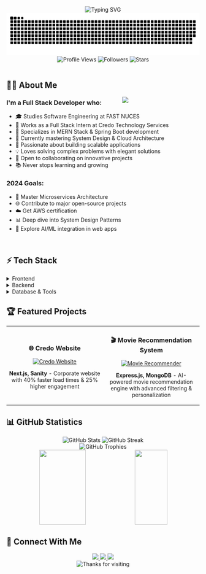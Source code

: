 <div align="center">
  <img src="https://readme-typing-svg.demolab.com?font=Fira+Code&size=32&duration=2800&pause=2000&color=A9FEF7&center=true&vCenter=true&width=940&lines=Hey%2C+I'm+Hammad+Zahid+%F0%9F%91%8B;Full-Stack+Software+Engineer+%26+Problem+Solver+%F0%9F%92%BB;Building+the+Future%2C+One+Line+at+a+Time+%E2%9C%A8;Let's+Create+Something+Amazing+Together+%F0%9F%8C%9F" alt="Typing SVG" />
</div>

<picture>
  <source
    media="(prefers-color-scheme: dark)"
    srcset="https://raw.githubusercontent.com/Ninjaa-aa/Ninjaa-aa/main/assets/github-snake-dark.svg"
  />
  <source
    media="(prefers-color-scheme: light)"
    srcset="https://raw.githubusercontent.com/Ninjaa-aa/Ninjaa-aa/main/assets/github-snake.svg"
  />
  <img
    alt="github contribution grid snake animation"
    src="https://raw.githubusercontent.com/platane/platane/output/github-contribution-grid-snake.svg"
  />
</picture>

<div align="center">
  <img src="https://komarev.com/ghpvc/?username=Ninjaa-aa&style=for-the-badge&color=blueviolet" alt="Profile Views" />
  <img src="https://img.shields.io/github/followers/Ninjaa-aa?style=for-the-badge&color=blueviolet" alt="Followers" />
  <img src="https://img.shields.io/github/stars/Ninjaa-aa?style=for-the-badge&color=blueviolet" alt="Stars" />
</div>

<br/>

<h2>🧑‍💻 About Me</h2>

<div align="center">
  <img align="right" width="40%" src="https://raw.githubusercontent.com/Ninjaa-aa/Ninjaa-aa/main/coding.gif" />
</div>

### I'm a Full Stack Developer who:

- 🎓 Studies Software Engineering at FAST NUCES
- 💼 Works as a Full Stack Intern at Credo Technology Services
- 🚀 Specializes in MERN Stack & Spring Boot development
- 🌱 Currently mastering System Design & Cloud Architecture
- 🔭 Passionate about building scalable applications
- 💡 Loves solving complex problems with elegant solutions
- 🤝 Open to collaborating on innovative projects
- 📚 Never stops learning and growing

### 2024 Goals:
- 🎯 Master Microservices Architecture
- 🌐 Contribute to major open-source projects
- ☁️ Get AWS certification
- 📊 Deep dive into System Design Patterns
- 🤖 Explore AI/ML integration in web apps

<br clear="right"/>

<h2>⚡ Tech Stack</h2>

<details>
<summary>Frontend</summary>
<br/>
<p align="center">
  <img src="https://skillicons.dev/icons?i=next,react,angular,ts,js,html,css,tailwind" />
</p>
</details>

<details>
<summary>Backend</summary>
<br/>
<p align="center">
  <img src="https://skillicons.dev/icons?i=nodejs,express,nest,spring,java" />
</p>
</details>

<details>
<summary>Database & Tools</summary>
<br/>
<p align="center">
  <img src="https://skillicons.dev/icons?i=mongodb,postgres,mysql,redis,firebase,git,docker" />
</p>
</details>

<h2>🏆 Featured Projects</h2>

<div align="center">
<table>
  <tr>
    <td width="50%">
      <h3 align="center">🌐 Credo Website</h3>
      <div align="center">
        <a href="https://github.com/Ninjaa-aa/credo-website" target="_blank">
          <img src="https://github-readme-stats.vercel.app/api/pin/?username=Ninjaa-aa&repo=credo-website&theme=tokyonight&hide_border=true" alt="Credo Website"/>
        </a>
        <p><strong>Next.js, Sanity</strong> - Corporate website with 40% faster load times & 25% higher engagement</p>
      </div>
    </td>
    <td width="50%">
      <h3 align="center">🎬 Movie Recommendation System</h3>
      <div align="center">
        <a href="https://github.com/Ninjaa-aa/movie-recommendation-system" target="_blank">
          <img src="https://github-readme-stats.vercel.app/api/pin/?username=Ninjaa-aa&repo=movie-recommendation-system&theme=tokyonight&hide_border=true" alt="Movie Recommender"/>
        </a>
        <p><strong>Express.js, MongoDB</strong> - AI-powered movie recommendation engine with advanced filtering & personalization</p>
      </div>
    </td>
  </tr>
</table>
</div>

<h2>📊 GitHub Statistics</h2>

<div align="center">
  <img src="https://github-readme-stats.vercel.app/api?username=Ninjaa-aa&show_icons=true&theme=tokyonight&hide_border=true&bg_color=0D1117" alt="GitHub Stats" />
  <img src="https://github-readme-streak-stats.herokuapp.com/?user=Ninjaa-aa&theme=tokyonight&hide_border=true&background=0D1117" alt="GitHub Streak" />
</div>

<div align="center">
  <img src="https://github-profile-trophy.vercel.app/?username=Ninjaa-aa&theme=tokyonight&no-frame=true&no-bg=true&row=1&column=7" alt="GitHub Trophies" />
</div>

<div align="center">
  <img width="49%" height="195px" src="https://github-readme-stats.vercel.app/api/top-langs/?username=Ninjaa-aa&layout=compact&hide_border=true&title_color=00b3ff&text_color=00b4ff&bg_color=0d1117" />
  <img width="41%" height="195px" src="https://github-contributor-stats.vercel.app/api?username=Ninjaa-aa&limit=5&theme=tokyonight&combine_all_yearly_contributions=true&hide_border=true" />
</div>

<h2>🤝 Connect With Me</h2>

<div align="center">
  <a href="mailto:hammadzahid254@gmail.com" target="_blank">
    <img src="https://img.shields.io/badge/Gmail-D14836?style=for-the-badge&logo=gmail&logoColor=white" />
  </a>
  <a href="https://www.linkedin.com/in/hammadzahid" target="_blank">
    <img src="https://img.shields.io/badge/LinkedIn-0077B5?style=for-the-badge&logo=linkedin&logoColor=white" />
  </a>
  <a href="https://github.com/Ninjaa-aa" target="_blank">
    <img src="https://img.shields.io/badge/GitHub-100000?style=for-the-badge&logo=github&logoColor=white" />
  </a>
</div>

<div align="center">
  <img height="120" alt="Thanks for visiting" width="100%" src="https://raw.githubusercontent.com/BrunnerLivio/brunnerlivio/master/images/marquee.svg" />
</div>
